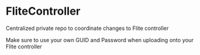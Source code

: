# FliteController

Centralized private repo to coordinate changes to Flite controller

Make sure to use your own GUID and Password when uploading onto your Flite controller
